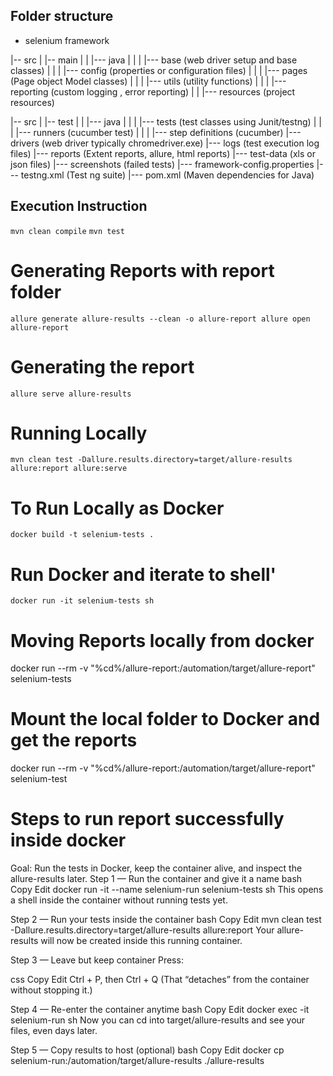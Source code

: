 
## Folder structure
- selenium framework

|-- src
|   |-- main
|   |   |--- java
|   |   |   |--- base (web driver setup and base classes)
|   |   |   |--- config (properties or configuration files)
|   |   |   |--- pages (Page object Model classes)
|   |   |   |--- utils (utility functions)
|   |   |   |--- reporting (custom logging , error reporting)
|   |   |--- resources (project resources)


|-- src
|   |-- test
|   |   |--- java
|   |   |   |--- tests (test classes using Junit/testng)
|   |   |   |--- runners (cucumber test)
|   |   |   |--- step definitions (cucumber)
|--- drivers (web driver typically chromedriver.exe)
|--- logs (test execution log files)
|--- reports (Extent reports, allure, html reports)
|--- test-data (xls or json files)
|--- screenshots (failed tests)
|--- framework-config.properties
|--- testng.xml (Test ng suite)
|--- pom.xml (Maven dependencies for Java)

## Execution Instruction

`
mvn clean compile
`
`
mvn test
`
# Generating Reports with report folder
`
allure generate allure-results --clean -o allure-report
allure open allure-report
`

# Generating the report
`
allure serve allure-results
`

# Running Locally 
`
mvn clean test -Dallure.results.directory=target/allure-results allure:report allure:serve
`

# To Run Locally as Docker 
`
docker build -t selenium-tests .
`

# Run Docker and iterate to shell'
`
docker run -it selenium-tests sh
`


# Moving Reports locally from docker
docker run --rm -v "%cd%/allure-report:/automation/target/allure-report" selenium-tests

# Mount the local folder to Docker and get the reports
docker run --rm -v "%cd%/allure-report:/automation/target/allure-report" selenium-test

# Steps to run report successfully inside docker 
Goal: Run the tests in Docker, keep the container alive, and inspect the allure-results later.
Step 1 — Run the container and give it a name
bash
Copy
Edit
docker run -it --name selenium-run selenium-tests sh
This opens a shell inside the container without running tests yet.

Step 2 — Run your tests inside the container
bash
Copy
Edit
mvn clean test -Dallure.results.directory=target/allure-results allure:report
Your allure-results will now be created inside this running container.

Step 3 — Leave but keep container
Press:

css
Copy
Edit
Ctrl + P, then Ctrl + Q
(That “detaches” from the container without stopping it.)

Step 4 — Re-enter the container anytime
bash
Copy
Edit
docker exec -it selenium-run sh
Now you can cd into target/allure-results and see your files, even days later.

Step 5 — Copy results to host (optional)
bash
Copy
Edit
docker cp selenium-run:/automation/target/allure-results ./allure-results